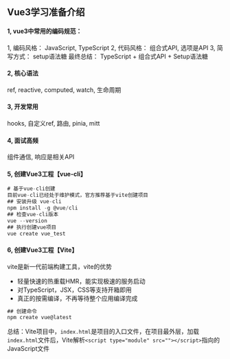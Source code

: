 ## Vue3学习准备介绍
 #### 1, vue3中常用的编码规范：
 1, 编码风格： JavaScript, TypeScript
 2, 代码风格： 组合式API, 选项是API
 3, 简写方式： setup语法糖
 最终总结： TypeScript + 组合式API + Setup语法糖

 #### 2, 核心语法
  ref, reactive, computed, watch, 生命周期

 #### 3, 开发常用
  hooks, 自定义ref, 路由, pinia, mitt

 #### 4, 面试高频
  组件通信, 响应是相关API

 #### 5, 创建Vue3工程【vue-cli】
 ```js
 # 基于vue-cli创建
 目前vue-cli已经处于维护模式，官方推荐基于vite创建项目
 ## 安装升级 vue-cli
 npm install -g @vue/cli
 ## 检查vue-cli版本
 vue --version
 ## 执行创建vue项目
 vue create vue_test
 ```
 #### 6, 创建Vue3工程【Vite】
 vite是新一代前端构建工具，vite的优势
 * 轻量快速的热重载HMR，能实现极速的服务启动
 * 对TypeScript，JSX，CSS等支持开箱即用
 * 真正的按需编译，不再等待整个应用编译完成
```js
## 创建命令
npm create vue@latest
```
总结：Vite项目中，`index.html`是项目的入口文件，在项目最外层，加载`index.html`文件后，Vite解析`<script type="module" src=""></script>`指向的JavaScript文件